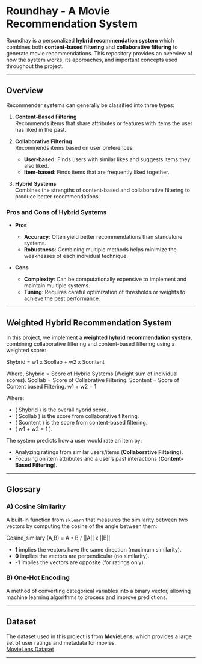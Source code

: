 # Roundhay - A Movie Recommendation System

Roundhay is a personalized **hybrid recommendation system** which combines both **content-based filtering** and **collaborative filtering** to generate movie recommendations. This repository provides an overview of how the system works, its approaches, and important concepts used throughout the project.

---

## Overview

Recommender systems can generally be classified into three types:

1. **Content-Based Filtering**  
   Recommends items that share attributes or features with items the user has liked in the past.

2. **Collaborative Filtering**  
   Recommends items based on user preferences:
   - **User-based**: Finds users with similar likes and suggests items they also liked.
   - **Item-based**: Finds items that are frequently liked together.

3. **Hybrid Systems**  
   Combines the strengths of content-based and collaborative filtering to produce better recommendations.

### Pros and Cons of Hybrid Systems

- **Pros**  
  - **Accuracy**: Often yield better recommendations than standalone systems.  
  - **Robustness**: Combining multiple methods helps minimize the weaknesses of each individual technique.

- **Cons**  
  - **Complexity**: Can be computationally expensive to implement and maintain multiple systems.  
  - **Tuning**: Requires careful optimization of thresholds or weights to achieve the best performance.

---

## Weighted Hybrid Recommendation System

In this project, we implement a **weighted hybrid recommendation system**, combining collaborative filtering and content-based filtering using a weighted score:

Shybrid = w1 x Scollab + w2 x Scontent

Where,
	Shybrid = Score of Hybrid Systems (Weight sum of individual scores).
	 Scollab = Score of Collabrative Filtering.
	Scontent = Score of Content based Filtering.
	w1 + w2 = 1

Where:
- \( Shybrid \) is the overall hybrid score.
- \( Scollab \) is the score from collaborative filtering.
- \( Scontent \) is the score from content-based filtering.
- \( w1 + w2 = 1 \).

The system predicts how a user would rate an item by:
- Analyzing ratings from similar users/items (**Collaborative Filtering**).
- Focusing on item attributes and a user’s past interactions (**Content-Based Filtering**).

---

## Glossary

### A) Cosine Similarity

A built-in function from `sklearn` that measures the similarity between two vectors by computing the cosine of the angle between them:

Cosine_similary (A,B) = A • B / ||A|| x ||B||

- **1** implies the vectors have the same direction (maximum similarity).  
- **0** implies the vectors are perpendicular (no similarity).  
- **-1** implies the vectors are opposite (for ratings only).

### B) One-Hot Encoding

A method of converting categorical variables into a binary vector, allowing machine learning algorithms to process and improve predictions.

---

## Dataset

The dataset used in this project is from **MovieLens**, which provides a large set of user ratings and metadata for movies.  
[MovieLens Dataset](https://grouplens.org/datasets/movielens/)

---
